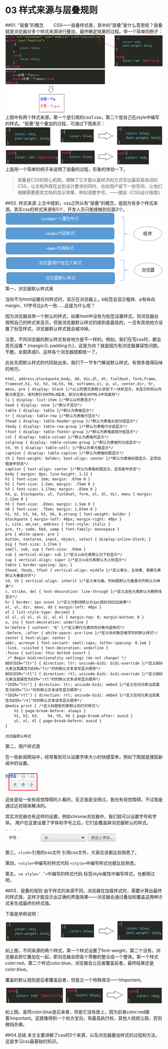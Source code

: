 # 03 样式来源与层叠规则

##01. “层叠”的概念
　　CSS——层叠样式表，其中的“层叠”是什么意思呢？层叠就是浏览器对多个样式来源进行叠加，最终确定结果的过程。举一个简单的例子：
![pic1](../img/03-1.png)
上图中有两个样式来源，第一个是引用的css1.css，第二个是自己在style中编写的样式。“层叠”是个叠加的过程，可通过下图表示：
![pic2](../img/03-2.png)
上面用一个简单的例子来说明了层叠的过程，形象的体验一下。

>层叠是CSS的核心机制，理解了它才能以最经济的方式写出最容易改动的CSS，让文档外观在达到设计要求的同时，也给用户留下一些空间，让他们根据需要更改文档的显示效果，例如调整字号。——摘自《CSS设计指南》

##02. 样式来源
上文中提到，css之所以有“层叠”的概念，是因为有多个样式来源。其实css的样式来源有5个，开发人员只能接触到后面3个。
![pic3](../img/03-3.png)
 第一，浏览器默认样式表

当你不为html设置任何样式时，显示在浏览器上，b标签会显示粗体、p有纵向margin、h1字号比p大一倍……这是为什么呢？

因为浏览器自带一个默认的样式，如果html中没有为标签设置样式，则浏览器会按照自己的样式来显示。但是浏览器默认样式的级别是最低的，一旦有其他地方设置了标签样式，浏览器默认样式就会被冲掉。

注意，不同浏览器的默认样式有些地方是不一样的。例如，我们在写css时，都会首先设置 * {margin:0; padding:0;}，这是为何？就是因为有浏览器兼容性问题。干脆，全部弄成0，这样各个浏览器就都统一了。

此处先把默认样式的代码贴出来，我们下一节专门解说默认样式，有很多值得玩味的地方。
```
html, address,blockquote,body, dd, div,dl, dt, fieldset, form,frame, frameset,h1, h2, h3, h4,h5, h6, noframes,ol, p, ul, center,dir, hr, menu, pre { display: block }/*以上列表元素默认状态下一块状显示，未显示的将以内联元素显示，该列表针对HTML4版本，部分元素在XHTML1中将废弃*/
li { display: list-item }/*默认以列表显示*/
head { display: none }/*默认不显示*/
table { display: table }/*默认为表格显示*/
tr { display: table-row }/*默认为表格行显示*/
thead { display: table-header-group }/*默认为表格头部分组显示*/
tbody { display: table-row-group }/*默认为表格行分组显示*/
tfoot { display: table-footer-group }/*默认为表格底部分组显示*/
col { display: table-column }/*默认为表格列显示*/
colgroup { display: table-column-group }/*默认为表格列分组显示*/
td, th { display: table-cell; }/*默认为单元格显示*/
caption { display: table-caption }/*默认为表格标题显示*/
th { font-weight: bolder; text-align: center }/*默认为表格标题显示，呈现加粗居中状态*/
caption { text-align: center }/*默认为表格标题显示，呈现居中状态*/
body { margin: 8px; line-height: 1.12 }
h1 { font-size: 2em; margin: .67em 0 }
h2 { font-size: 1.5em; margin: .75em 0 }
h3 { font-size: 1.17em; margin: .83em 0 }
h4, p, blockquote, ul, fieldset, form, ol, dl, dir, menu { margin: 1.12em 0 }
h5 { font-size: .83em; margin: 1.5em 0 }
h6 { font-size: .75em; margin: 1.67em 0 }
h1, h2, h3, h4, h5, h6, b,strong { font-weight: bolder }
blockquote { margin-left: 40px; margin-right: 40px }
i, cite, em,var, address { font-style: italic }
pre, tt, code, kbd, samp { font-family: monospace }
pre { white-space: pre }
button, textarea, input, object, select { display:inline-block; }
big { font-size: 1.17em }
small, sub, sup { font-size: .83em }
sub { vertical-align: sub }/*定义sub元素默认为下标显示*/
sup { vertical-align: super }/*定义sub元素默认为上标显示*/
table { border-spacing: 2px; }
thead, tbody, tfoot { vertical-align: middle }/*定义表头、主体表、表脚元素默认为垂直对齐*/
td, th { vertical-align: inherit }/*定义单元格、列标题默认为垂直对齐默认为继承*/
s, strike, del { text-decoration: line-through }/*定义这些元素默认为删除线显示*/
hr { border: 1px inset }/*定义分割线默认为1px宽的3D凹边效果*/
ol, ul, dir, menu, dd { margin-left: 40px }
ol { list-style-type: decimal }
ol ul, ul ol, ul ul, ol ol { margin-top: 0; margin-bottom: 0 }
u, ins { text-decoration: underline }
br:before { content: "A" }/*定义换行元素的伪对象内容样式*/
:before, :after { white-space: pre-line }/*定义伪对象空格字符的默认样式*/
center { text-align: center }
abbr, acronym { font-variant: small-caps; letter-spacing: 0.1em }
:link, :visited { text-decoration: underline }
:focus { outline: thin dotted invert }
 /* Begin bidirectionality settings (do not change) */
BDO[DIR="ltr"] { direction: ltr; unicode-bidi: bidi-override }/*定义BDO元素当其属性为DIR="ltr"时的默认文本读写显示顺序*/
BDO[DIR="rtl"] { direction: rtl; unicode-bidi: bidi-override }/*定义BDO元素当其属性为DIR="rtl"时的默认文本读写显示顺序*/
*[DIR="ltr"] { direction: ltr; unicode-bidi: embed }/*定义任何元素当其属性为DIR="ltr"时的默认文本读写显示顺序*/
*[DIR="rtl"] { direction: rtl; unicode-bidi: embed }/*定义任何元素当其属性为DIR="rtl"时的默认文本读写显示顺序*/
@media print { /*定义标题和列表默认的打印样式*/
    h1 { page-break-before: always }
    h1, h2, h3,    h4, h5, h6 { page-break-after: avoid }
    ul, ol, dl { page-break-before: avoid }
}

浏览器默认样式
```
 第二，用户样式表

在一些新闻网站中，经常看到可以设置字体大小的快捷菜单，例如下图就是搜狐新闻中的设置。

![pic4](../img/03-4.png)

这些是给一些有视觉障碍的人看的，反正我是没用过，我也有视觉障碍，不过我是通过近视镜来解决的。

其实浏览器也有这样的设置，例如chrome浏览器中，我们就可以设置字号和字体。
用户在这里设置了字体和字号之后，它们会覆盖掉浏览器默认的样式。

![pic5](../img/03-5.png)

第三，`<link>`引用的css文件
引用css文件，大家应该都比较熟悉了。

第四，`<style>`中编写的样式代码
`<style>`中编写样式也都比较熟悉。

第五，`<a style=’ ’>`中编写的样式代码
标签style属性中编写样式，也都用过吧。

##03．层叠的规则
由于样式的来源不同，浏览器在加载样式时，需要计算出最终的样式值，这样才能显示出正确的界面效果——浏览器会通过叠加和覆盖这两种方式来生成最终的样式值。

下面是举例说明：

![pic6](../img/03-6.png)

如上图，不同来源的两个样式，第一个样式设置了font-weight，第二个没有，浏览器会把它叠加在一起，即浏览器会把各个零散的整合成一个整体。第一个样式color:red，第二个样式color:blue，浏览器会让后者覆盖前者，最终结果还是color:blue。

覆盖的默认规则是后者覆盖前者，但是又一个特殊情况——!important。

![pic7](../img/03-7.png)

如上图。虽然color:blue是后来者，但是它没有居上，因为前者color:red跟着!important。这就像得到一个尚方宝剑，有最高执行权，其他人统统让路，否则佛挡杀佛。

##04.总结
本文主要讲解了css的5个来源，以及浏览器叠加样式的过程和方法，这是学习css最基础的知识。